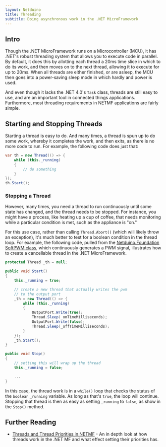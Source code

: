```yaml
---
layout: Netduino
title: Threading
subtitle: Doing asynchronous work in the .NET MicroFramework
---
```


## Intro

Though the .NET MicroFramework runs on a Microcontroller (MCU), it has .NET's robust threading system that allows you to execute code in parallel. By default, it does this by allotting each thread a 20ms time slice in which to do its work, and then moves on to the next thread, allowing it to execute for up to 20ms. When all threads are either finished, or are asleep, the MCU then goes into a power-saving sleep mode in which hardly and power is used.

And even though it lacks the .NET 4.0's `Task` class, threads are still easy to use, and are an important tool in connected things applications. Furthermore, most threading requirements in NETMF applications are fairly simple.

## Starting and Stopping Threads

Starting a thread is easy to do. And many times, a thread is spun up to do some work, whereby it completes the work, and then exits, as there is no more code to run. For example, the following code does just that:

```csharp
var th = new Thread(() => {
    while (this._running)
    {
        // do something
    }
});
th.Start();
```

### Stopping a Thread

However, many times, you need a thread to run continuously until some state has changed, and the thread needs to be stopped. For instance, you might have a process, like heating up a cup of coffee, that needs monitoring while a particular condition is met, such as the appliance is "on."

For this use case, rather than calling `Thread.Abort()` (which will likely throw an exception), it's much better to test for a boolean condition in the thread loop. For example, the following code, pulled from the [Netduino.Foundation SoftPWM class](https://github.com/WildernessLabs/Netduino.Foundation/blob/master/Source/Netduino.Foundation/Generators/SoftPWM.cs), which continuously generates a PWM signal, illustrates how to create a cancellable thread in the .NET MicroFramework.

```csharp
protected Thread _th = null;

public void Start()
{
    this._running = true;

    // create a new thread that actually writes the pwm
    // to the output port
    _th = new Thread(() => {
        while (this._running)
        {
            OutputPort.Write(true);
            Thread.Sleep(_onTimeMilliseconds);
            OutputPort.Write(false);
            Thread.Sleep(_offTimeMilliseconds);
        }
    });
    _th.Start();
}

public void Stop()
{
    // setting this will wrap up the thread
    this._running = false;

    ...
}
```

In this case, the thread work is in a `while()` loop that checks the status of the `boolean` `_running` variable. As long as that's `true`, the loop will continue. Stopping that thread is then as easy as setting `_running` to `false`, as show in the `Stop()` method.

## Further Reading

 * [Threads and Thread Priorities in NETMF](https://blogs.msdn.microsoft.com/netmfteam/2011/01/17/threads-and-thread-priorities-in-netmf/) - An in depth look at how threads work in the .NET MF and what effect setting their priorities has.

